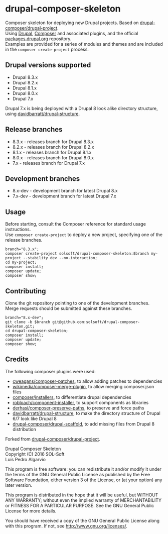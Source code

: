# drupal-composer-skeleton
Composer skeleton for deploying new Drupal projects. Based on [drupal-composer/drupal-project](https://github.com/drupal-composer/drupal-project).  
Using [Drupal](https://drupal.org/), [Composer](https://getcomposer.org/) and associated plugins, and the official [packages.drupal.org](http://drupal-composer.org/) repository.  
Examples are provided for a series of modules and themes and are included in the `composer create-project` process.

## Drupal versions supported
- Drupal 8.3.x
- Drupal 8.2.x
- Drupal 8.1.x
- Drupal 8.0.x
- Drupal 7.x

Drupal 7.x is being deployed with a Drupal 8 look alike directory structure, using [davidbarratt/drupal-structure](https://github.com/davidbarratt/drupal-structure).

## Release branches
- 8.3.x   - releases branch for Drupal 8.3.x
- 8.2.x   - releases branch for Drupal 8.2.x
- 8.1.x   - releases branch for Drupal 8.1.x
- 8.0.x   - releases branch for Drupal 8.0.x
- 7.x     - releases branch for Drupal 7.x

## Development branches
- 8.x-dev - development branch for latest Drupal 8.x
- 7.x-dev - development branch for latest Drupal 7.x

## Usage

Before starting, consult the Composer reference for standard usage instructions.  
Use `composer create-project` to deploy a new project, specifying one of the release branches.

```
branch="8.3.x";
composer create-project solsoft/drupal-composer-skeleton:$branch my-project --stability dev --no-interaction;
cd my-project;
composer install;
composer update;
composer show;
```

## Contributing

Clone the git repository pointing to one of the development branches.  
Merge requests should be submitted against these branches.

```
branch="8.x-dev";
git clone -b $branch git@github.com:solsoft/drupal-composer-skeleton.git;
cd drupal-composer-skeleton;
composer install;
composer update;
composer show;
```

## Credits

The following composer plugins were used:
- [cweagans/composer-patches](https://github.com/cweagans/composer-patches), to allow adding patches to dependencies
- [wikimedia/composer-merge-plugin](https://github.com/wikimedia/composer-merge-plugin), to allow merging composer.json files
- [composer/installers](https://github.com/composer/installers), to differentiate drupal dependencies
- [robloach/component-installer](https://github.com/RobLoach/component-installer), to support components as libraries
- [derhasi/composer-preserve-paths](https://github.com/derhasi/composer-preserve-paths), to preserve and force paths
- [davidbarratt/drupal-structure](https://github.com/davidbarratt/drupal-structure), to make the directory structure of Drupal 6/7 look like Drupal 8
- [drupal-composer/drupal-scaffold](https://github.com/drupal-composer/drupal-scaffold), to add missing files from Drupal 8 distribution

Forked from [drupal-composer/drupal-project](https://github.com/drupal-composer/drupal-project).

Drupal Composer Skeleton  
Copyright (C) 2016 SOL-Soft  
Luís Pedro Algarvio

This program is free software: you can redistribute it and/or modify
it under the terms of the GNU General Public License as published by
the Free Software Foundation, either version 3 of the License, or
(at your option) any later version.

This program is distributed in the hope that it will be useful,
but WITHOUT ANY WARRANTY; without even the implied warranty of
MERCHANTABILITY or FITNESS FOR A PARTICULAR PURPOSE.  See the
GNU General Public License for more details.

You should have received a copy of the GNU General Public License
along with this program.  If not, see <http://www.gnu.org/licenses/>.
